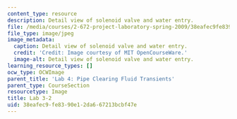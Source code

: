 ```yaml
---
content_type: resource
description: Detail view of solenoid valve and water entry.
file: /media/courses/2-672-project-laboratory-spring-2009/38eafec9fe8390e12da667213bcbf47e_lab3-2.jpg
file_type: image/jpeg
image_metadata:
  caption: Detail view of solenoid valve and water entry.
  credit: 'Credit: Image courtesy of MIT OpenCourseWare.'
  image-alt: Detail view of solenoid valve and water entry.
learning_resource_types: []
ocw_type: OCWImage
parent_title: 'Lab 4: Pipe Clearing Fluid Transients'
parent_type: CourseSection
resourcetype: Image
title: Lab 3-2
uid: 38eafec9-fe83-90e1-2da6-67213bcbf47e
---
```

